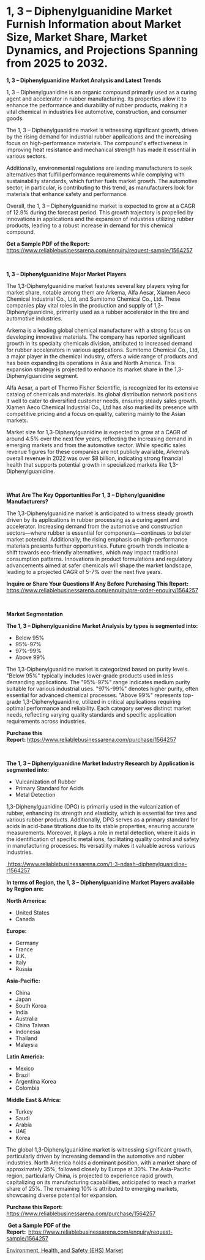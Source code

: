 <p><h1>1, 3 – Diphenylguanidine Market Furnish Information about Market Size, Market Share, Market Dynamics, and Projections Spanning from 2025 to 2032.</h1></p><p><strong>1, 3 – Diphenylguanidine Market Analysis and Latest Trends</strong></p>
<p><p>1, 3 – Diphenylguanidine is an organic compound primarily used as a curing agent and accelerator in rubber manufacturing. Its properties allow it to enhance the performance and durability of rubber products, making it a vital chemical in industries like automotive, construction, and consumer goods.</p><p>The 1, 3 – Diphenylguanidine market is witnessing significant growth, driven by the rising demand for industrial rubber applications and the increasing focus on high-performance materials. The compound's effectiveness in improving heat resistance and mechanical strength has made it essential in various sectors. </p><p>Additionally, environmental regulations are leading manufacturers to seek alternatives that fulfill performance requirements while complying with sustainability standards, which further fuels market growth. The automotive sector, in particular, is contributing to this trend, as manufacturers look for materials that enhance safety and performance.</p><p>Overall, the 1, 3 – Diphenylguanidine market is expected to grow at a CAGR of 12.9% during the forecast period. This growth trajectory is propelled by innovations in applications and the expansion of industries utilizing rubber products, leading to a robust increase in demand for this chemical compound.</p></p>
<p><strong>Get a Sample PDF of the Report:&nbsp;</strong> <a href="https://www.reliablebusinessarena.com/enquiry/request-sample/1564257?utm_campaign=2992&utm_medium=2&utm_source=Github&utm_content=ia&utm_term=23032025&utm_id=1-3-diphenylguanidine">https://www.reliablebusinessarena.com/enquiry/request-sample/1564257</a></p>
<p>&nbsp;</p>
<p><strong>1, 3 – Diphenylguanidine Major Market Players</strong></p>
<p><p>The 1,3-Diphenylguanidine market features several key players vying for market share, notable among them are Arkema, Alfa Aesar, Xiamen Aeco Chemical Industrial Co., Ltd, and Sumitomo Chemical Co., Ltd. These companies play vital roles in the production and supply of 1,3-Diphenylguanidine, primarily used as a rubber accelerator in the tire and automotive industries.</p><p>Arkema is a leading global chemical manufacturer with a strong focus on developing innovative materials. The company has reported significant growth in its specialty chemicals division, attributed to increased demand for rubber accelerators in various applications. Sumitomo Chemical Co., Ltd, a major player in the chemical industry, offers a wide range of products and has been expanding its operations in Asia and North America. This expansion strategy is projected to enhance its market share in the 1,3-Diphenylguanidine segment.</p><p>Alfa Aesar, a part of Thermo Fisher Scientific, is recognized for its extensive catalog of chemicals and materials. Its global distribution network positions it well to cater to diversified customer needs, ensuring steady sales growth. Xiamen Aeco Chemical Industrial Co., Ltd has also marked its presence with competitive pricing and a focus on quality, catering mainly to the Asian markets.</p><p>Market size for 1,3-Diphenylguanidine is expected to grow at a CAGR of around 4.5% over the next few years, reflecting the increasing demand in emerging markets and from the automotive sector. While specific sales revenue figures for these companies are not publicly available, Arkema’s overall revenue in 2022 was over $8 billion, indicating strong financial health that supports potential growth in specialized markets like 1,3-Diphenylguanidine.</p></p>
<p>&nbsp;</p>
<p><strong>What Are The Key Opportunities For 1, 3 – Diphenylguanidine Manufacturers?</strong></p>
<p><p>The 1,3-Diphenylguanidine market is anticipated to witness steady growth driven by its applications in rubber processing as a curing agent and accelerator. Increasing demand from the automotive and construction sectors—where rubber is essential for components—continues to bolster market potential. Additionally, the rising emphasis on high-performance materials presents further opportunities. Future growth trends indicate a shift towards eco-friendly alternatives, which may impact traditional consumption patterns. Innovations in product formulations and regulatory advancements aimed at safer chemicals will shape the market landscape, leading to a projected CAGR of 5-7% over the next five years.</p></p>
<p><strong>Inquire or Share Your Questions If Any Before Purchasing This Report:</strong> <a href="https://www.reliablebusinessarena.com/enquiry/pre-order-enquiry/1564257?utm_campaign=2992&utm_medium=2&utm_source=Github&utm_content=ia&utm_term=23032025&utm_id=1-3-diphenylguanidine">https://www.reliablebusinessarena.com/enquiry/pre-order-enquiry/1564257</a></p>
<p>&nbsp;</p>
<p><strong>Market Segmentation</strong></p>
<p><strong>The 1, 3 – Diphenylguanidine Market Analysis by types is segmented into:</strong></p>
<p><ul><li>Below 95%</li><li>95%-97%</li><li>97%-99%</li><li>Above 99%</li></ul></p>
<p><p>The 1,3-Diphenylguanidine market is categorized based on purity levels. "Below 95%" typically includes lower-grade products used in less demanding applications. The "95%-97%" range indicates medium purity suitable for various industrial uses. "97%-99%" denotes higher purity, often essential for advanced chemical processes. "Above 99%" represents top-grade 1,3-Diphenylguanidine, utilized in critical applications requiring optimal performance and reliability. Each category serves distinct market needs, reflecting varying quality standards and specific application requirements across industries.</p></p>
<p><strong>Purchase this Report:&nbsp;</strong><a href="https://www.reliablebusinessarena.com/purchase/1564257?utm_campaign=2992&utm_medium=2&utm_source=Github&utm_content=ia&utm_term=23032025&utm_id=1-3-diphenylguanidine">https://www.reliablebusinessarena.com/purchase/1564257</a></p>
<p>&nbsp;</p>
<p><strong>The 1, 3 – Diphenylguanidine Market Industry Research by Application is segmented into:</strong></p>
<p><ul><li>Vulcanization of Rubber</li><li>Primary Standard for Acids</li><li>Metal Detection</li></ul></p>
<p><p>1,3-Diphenylguanidine (DPG) is primarily used in the vulcanization of rubber, enhancing its strength and elasticity, which is essential for tires and various rubber products. Additionally, DPG serves as a primary standard for acids in acid-base titrations due to its stable properties, ensuring accurate measurements. Moreover, it plays a role in metal detection, where it aids in the identification of specific metal ions, facilitating quality control and safety in manufacturing processes. Its versatility makes it valuable across various industries.</p></p>
<p><a href="https://www.reliablebusinessarena.com/1-3-ndash-diphenylguanidine-r1564257?utm_campaign=2992&utm_medium=2&utm_source=Github&utm_content=ia&utm_term=23032025&utm_id=1-3-diphenylguanidine">&nbsp;https://www.reliablebusinessarena.com/1-3-ndash-diphenylguanidine-r1564257</a></p>
<p><strong>In terms of Region, the 1, 3 – Diphenylguanidine Market Players available by Region are:</strong></p>
<p>
    <p> <strong> North America: </strong>
        <ul>
            <li>United States</li>
            <li>Canada</li>
        </ul>
        </p> 
    <p> <strong> Europe: </strong>
        <ul>
            <li>Germany</li>
            <li>France</li>
            <li>U.K.</li>
            <li>Italy</li>
            <li>Russia</li>
        </ul>
        </p> 
    <p> <strong> Asia-Pacific: </strong>
        <ul>
            <li>China</li>
            <li>Japan</li>
            <li>South Korea</li>
            <li>India</li>
            <li>Australia</li>
            <li>China Taiwan</li>
            <li>Indonesia</li>
            <li>Thailand</li>
            <li>Malaysia</li>
        </ul>
        </p> 
    <p> <strong> Latin America: </strong>
        <ul>
            <li>Mexico</li>
            <li>Brazil</li>
            <li>Argentina Korea</li>
            <li>Colombia</li>
        </ul>
        </p> 
    <p> <strong> Middle East & Africa: </strong>
        <ul>
            <li>Turkey</li>
            <li>Saudi</li>
            <li>Arabia</li>
            <li>UAE</li>
            <li>Korea</li>
        </ul>
    </p>
    </p>
<p><p>The global 1,3-Diphenylguanidine market is witnessing significant growth, particularly driven by increasing demand in the automotive and rubber industries. North America holds a dominant position, with a market share of approximately 35%, followed closely by Europe at 30%. The Asia-Pacific region, particularly China, is projected to experience rapid growth, capitalizing on its manufacturing capabilities, anticipated to reach a market share of 25%. The remaining 10% is attributed to emerging markets, showcasing diverse potential for expansion.</p></p>
<p><strong>Purchase this Report: </strong><a href="https://www.reliablebusinessarena.com/purchase/1564257?utm_campaign=2992&utm_medium=2&utm_source=Github&utm_content=ia&utm_term=23032025&utm_id=1-3-diphenylguanidine">https://www.reliablebusinessarena.com/purchase/1564257</a></p>
<p>&nbsp;<strong>Get a Sample PDF of the Report:&nbsp;&nbsp;</strong><a href="https://www.reliablebusinessarena.com/enquiry/request-sample/1564257?utm_campaign=2992&utm_medium=2&utm_source=Github&utm_content=ia&utm_term=23032025&utm_id=1-3-diphenylguanidine">https://www.reliablebusinessarena.com/enquiry/request-sample/1564257</a></p>
<p><strong></strong></p>
<p><p><a href="https://github.com/jenithschijf/Market-Research-Report-List-1/blob/main/environment-health-and-safety-ehs-market.md?utm_campaign=2992&utm_medium=2&utm_source=Github&utm_content=ia&utm_term=23032025&utm_id=1-3-diphenylguanidine">Environment, Health, and Safety (EHS) Market</a></p></p>